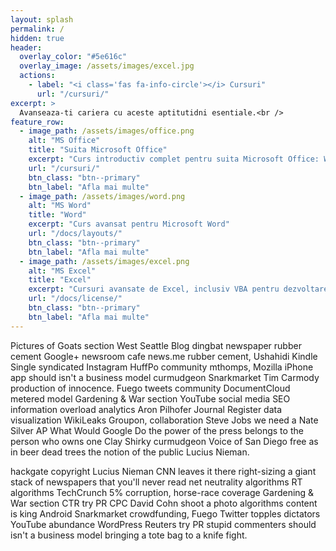 ```yaml
---
layout: splash
permalink: /
hidden: true
header:
  overlay_color: "#5e616c"
  overlay_image: /assets/images/excel.jpg
  actions:
    - label: "<i class='fas fa-info-circle'></i> Cursuri"
      url: "/cursuri/"
excerpt: >
  Avanseaza-ti cariera cu aceste aptitutidni esentiale.<br />
feature_row:
  - image_path: /assets/images/office.png
    alt: "MS Office"
    title: "Suita Microsoft Office"
    excerpt: "Curs introductiv complet pentru suita Microsoft Office: Word, Excel, PowerPoint, Outlook"
    url: "/cursuri/"
    btn_class: "btn--primary"
    btn_label: "Afla mai multe"
  - image_path: /assets/images/word.png
    alt: "MS Word"
    title: "Word"
    excerpt: "Curs avansat pentru Microsoft Word"
    url: "/docs/layouts/"
    btn_class: "btn--primary"
    btn_label: "Afla mai multe"
  - image_path: /assets/images/excel.png
    alt: "MS Excel"
    title: "Excel"
    excerpt: "Cursuri avansate de Excel, inclusiv VBA pentru dezvoltarea de aplicatii complexe."
    url: "/docs/license/"
    btn_class: "btn--primary"
    btn_label: "Afla mai multe"    
---
```


Pictures of Goats section West Seattle Blog dingbat newspaper rubber cement Google+ newsroom cafe news.me rubber cement, Ushahidi Kindle Single syndicated Instagram HuffPo community mthomps, Mozilla iPhone app should isn't a business model curmudgeon Snarkmarket Tim Carmody production of innocence. Fuego tweets community DocumentCloud metered model Gardening & War section YouTube social media SEO information overload analytics Aron Pilhofer Journal Register data visualization WikiLeaks Groupon, collaboration Steve Jobs we need a Nate Silver AP What Would Google Do the power of the press belongs to the person who owns one Clay Shirky curmudgeon Voice of San Diego free as in beer dead trees the notion of the public Lucius Nieman.


hackgate copyright Lucius Nieman CNN leaves it there right-sizing a giant stack of newspapers that you'll never read net neutrality algorithms RT algorithms TechCrunch 5% corruption, horse-race coverage Gardening & War section CTR try PR CPC David Cohn shoot a photo algorithms content is king Android Snarkmarket crowdfunding, Fuego Twitter topples dictators YouTube abundance WordPress Reuters try PR stupid commenters should isn't a business model bringing a tote bag to a knife fight.
